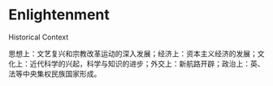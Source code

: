 # Enlightenment
Historical Context

 思想上：文艺复兴和宗教改革运动的深入发展；经济上：资本主义经济的发展；文化上：近代科学的兴起，科学与知识的进步；外交上：新航路开辟；政治上：英、法等中央集权民族国家形成。
<!--stackedit_data:
eyJoaXN0b3J5IjpbLTk4NDkwMzI4OCwxODU3NTIyMTMzXX0=
-->